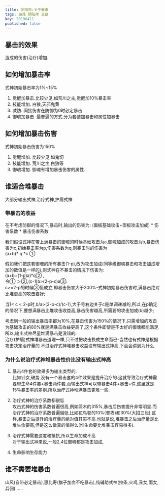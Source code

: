 ```yaml
---
title: 阴阳师:关于暴击
tags: 游戏 阴阳师 总结 
key: 20190411
published: false
---
```


## 暴击的效果
造成的伤害(治疗)增加.

## 如何增加暴击率
式神初始暴击率为1%~15%
1. 觉醒加暴击.比较少见,如荒川之主,觉醒加10%暴击率
2. 技能增加. 白狼,天邪鬼黄
3. 减防. 间接伤害在防御为0时必定暴击
4. 御魂加暴击. 最普遍的方式,分为套装加暴击和属性加暴击

## 如何增加暴击伤害
式神初始暴击伤害为150%
1. 觉醒增加. 比较少见,如鬼切
2. 技能增加. 荒川之主,白狼等
3. 御魂增加. 御魂有增加暴击伤害的属性.

## 谁适合堆暴击
大部分输出式神,治疗式神,护盾式神
### 带暴击的收益
在不考虑防御的情况下,暴击时,输出的伤害为:
(面板基础攻击+面板攻击加成) * 伤害系数 * 暴击伤害系数

我们假设式神在带上满暴击的御魂的时候基础攻击为a,御魂加成的攻击为b,暴击伤害为c,初始暴击率为p,伤害系数为q,则暴击时的伤害为  
(a+b)* q *c ①

假如我们把这套御魂的所有暴击(1-p),改为攻击加成(同等级御魂暴击和攻击加成增加的数值是一样的),则式神在不暴击的情况下伤害为:  
(a+b+(1-p)a)*q② ,  
令① ＞②,(c-1)b>(2-p-c)a③.  
c>=2-p的时候③恒成立,即暴击伤害大于200%-式神初始暴击伤害时,满暴击绝对比堆更高的攻击要好;

当1< c < 2-p时,b/a>(2-p-c)/(c-1),大于号右边关于c是单调递减的,所以,在p确定的情况下,要想满暴击比堆攻击收益高,暴击伤害越高,所需要的攻击加成(b)越少;

考虑到一般的输出暴击率都为10%,在暴击伤害为150%的情况下,只需增加的攻击为基础攻击的80%就是满暴击收益更高了,这个条件即使是不太好的御魂都能满足.  
所以,输出式神尽量堆满暴击是没错的.  
治疗(护盾)式神堆暴击道理一样,只不过把攻击换成生命而已-当然也有式神是根据攻击决定治疗量的.不过治疗式神堆暴击收益没有输出式神高,下面会讲到为什么.

### 为什么说治疗式神堆暴击性价比没有输出式神高

1. 暴击4件套的效果多为输出类型的.   
比如针女,破势,没有一个暴击套的4件效果是提升治疗的.这就导致治疗式神需要带生命4件套+暴击两件套,而输出式神可以带暴击4件+暴击+件,这里就是15%暴击率的差别.所以治疗式神堆满暴击更难一些.

2. 治疗式神的治疗系数都很低  
攻击式神的伤害系数普遍很高,例如茨木的315%,暴击后伤害提升非常明显.而治疗式神的治疗系数普遍偏低,比如花鸟卷的10%(普攻)和30%(大招三段),这样,暴击之后提升的治疗量的绝对值其实不高.也就是说,堆暴击之后治疗量是比堆生命要高,但是这么做真的值得么(堆生命要比堆暴击容易得多).

3. 治疗式神需要速度和抵抗,所以生命加成不高  
对于输出式神来说,一般2,4位御魂都是攻击加成,

4. 生命影响生存能力
                                                                                                                           
## 谁不需要堆暴击
山风(自带必定暴击),惠比寿(旗子加血不吃暴击),纯辅助式神(拉条,火鸡,丑女,雨女,兵佣)……



